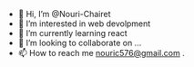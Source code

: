 - 👋 Hi, I’m @Nouri-Chairet
- 👀 I’m interested in web devolpment 
- 🌱 I’m currently learning react 
- 💞️ I’m looking to collaborate on ...
- 📫 How to reach me  nouric576@gmail.com .

<!---
Nouri-Chairet/Nouri-Chairet is a ✨ special ✨ repository because its `README.md` (this file) appears on your GitHub profile.
You can click the Preview link to take a look at your changes.
--->
